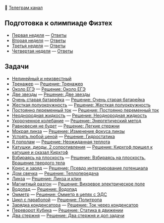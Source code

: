 🔗 [Телеграм канал](https://t.me/physolimp)

## Подготовка к олимпиаде Физтех

- [Первая неделя](https://files.fizmat.ga/physolimp-files/Первая_неделя.pdf) — [Ответы](https://files.fizmat.ga/physolimp-files/Первая_неделя_(ответы).pdf)
- [Вторая неделя](https://files.fizmat.ga/physolimp-files/Вторая_неделя.pdf) — [Ответы](https://files.fizmat.ga/physolimp-files/Вторая_неделя_(ответы).pdf)
- [Третья неделя](https://files.fizmat.ga/physolimp-files/Третья_неделя.pdf) — [Ответы](https://files.fizmat.ga/physolimp-files/Третья_неделя_(ответы).pdf)
- [Четвертая неделя](https://files.fizmat.ga/physolimp-files/Четвертая_неделя.pdf) — [Ответы](https://files.fizmat.ga/physolimp-files/Четвертая_неделя_(ответы).pdf)

## Задачи
- [Нелинейный и неизвестный](https://files.fizmat.ga/physolimp-files/Нелинейный_и_неизвестный.pdf)
- [Тренажер](https://files.fizmat.ga/physolimp-files/Тренажер.pdf) — [Решение: Тренажер](https://files.fizmat.ga/physolimp-files/Тренажер_(решение).pdf)
- [Около ЕГЭ](https://files.fizmat.ga/physolimp-files/Около_ЕГЭ.pdf) — [Решение: Около ЕГЭ](https://files.fizmat.ga/physolimp-files/Ответы_около_ЕГЭ.pdf)
- [Две звезды](https://files.fizmat.ga/physolimp-files/Две_звезды.pdf) — [Решение: Две звезды](https://files.fizmat.ga/physolimp-files/Две_звезды_(решение).pdf)
- [Очень старая батарейка](https://files.fizmat.ga/physolimp-files/Очень_старая_батарейка.pdf) — [Решение: Очень старая батарейка](https://files.fizmat.ga/physolimp-files/Очень_старая_батарейка_(решение).pdf)
- [Жесткая полуокружность](https://files.fizmat.ga/physolimp-files/Жесткая_полуокружность.pdf) — [Решение: Жесткая полуокружность](https://files.fizmat.ga/physolimp-files/Жесткая_полуокружность_(решение).pdf)
- [Постоянно переменный ток](https://files.fizmat.ga/physolimp-files/Постоянно_переменный_ток.pdf) — [Решение: Постоянно переменный ток](https://files.fizmat.ga/physolimp-files/Постоянно_переменный_ток_решение.pdf)
- [Неоднородная жидкость](https://files.fizmat.ga/physolimp-files/Неоднородная_жидкость.pdf) — [Решение: Неоднородная жидкость](https://files.fizmat.ga/physolimp-files/Неоднородная_жидкость_(решение).pdf)
- [Укороченное колебание](https://files.fizmat.ga/physolimp-files/Укороченное_колебание.pdf) — [Решение: Энергетический метод](https://files.fizmat.ga/physolimp-files/Энергетический_метод.pdf)
- [Равновесия не будет](https://files.fizmat.ga/physolimp-files/Равновесия_не_будет.pdf) — [Решение: Легкие стержни](https://files.fizmat.ga/physolimp-files/Легкие_стержни.pdf)
- [Мокрая линза](https://files.fizmat.ga/physolimp-files/Мокрая_линза.pdf) — [Решение: Изменение фокуса линзы](https://files.fizmat.ga/physolimp-files/Изменение_фокуса_линзы.pdf)
- [Устоять любой ценой](https://files.fizmat.ga/physolimp-files/Устоять_любой_ценой.pdf) — [Решение: Гидростатика](https://files.fizmat.ga/physolimp-files/Гидростатика.pdf)
- [R пополам](https://files.fizmat.ga/physolimp-files/R-пополам.pdf) — [Решение: Неожиданная теплота](https://files.fizmat.ga/physolimp-files/Неожиданная_теплота.pdf)
- [Катушки, диоды, 2 сопротивления](https://files.fizmat.ga/physolimp-files/Катушки-диоды-2-сопротивления.pdf) — [Решение: Кирхгоф пришел к катушке и сказал Кирхгоф](https://files.fizmat.ga/physolimp-files/Кирхгоф_пришел_к_катушке_и_сказал_Кирхгоф.pdf)
- [Взбираясь на плоскость](https://files.fizmat.ga/physolimp-files/Взбираясь-на-плоскость.pdf) — [Решение: Взбираясь на плоскость. Вращение твердого тела](https://files.fizmat.ga/physolimp-files/Взбираясь_на_плоскость_Вращение_твердого_тела.pdf)
- [Конус и заряд](https://files.fizmat.ga/physolimp-files/Конус_и_заряд.pdf) — [Решение: Псевдо интегрирование потенциала](https://files.fizmat.ga/physolimp-files/Псевдо_интегрирование_потенциала.pdf)
- [Дом свечка](https://files.fizmat.ga/physolimp-files/Дом_свечка.pdf) — [Решение: Теплопередача](https://files.fizmat.ga/physolimp-files/Теплопередача.pdf)
- [Линза](https://files.fizmat.ga/physolimp-files/Линза.pdf) — [Решение: Линза и клин](https://files.fizmat.ga/physolimp-files/Линза_и_клин.pdf)
- [Магнитный разгон](https://files.fizmat.ga/physolimp-files/Магнитный_разгон.pdf) — [Решение: Вихревое электрическое поле](https://files.fizmat.ga/physolimp-files/Вихревое_электрическое_поле.pdf)
- [Водопад](https://files.fizmat.ga/physolimp-files/Водопад.pdf) — [Решение: Водопад](https://files.fizmat.ga/physolimp-files/Водопад_(1).pdf)
- [Омметр](https://files.fizmat.ga/physolimp-files/Омметр.pdf) — [Решение: Омметр в цепях с ЭДС](https://files.fizmat.ga/physolimp-files/Омметр_в_цепях_с_ЭДС.pdf)
- [Цикл с параболой](https://files.fizmat.ga/physolimp-files/Цикл_с_параболой.pdf) — [Решение: Политропа](https://files.fizmat.ga/physolimp-files/Политропа.pdf)
- [Зарядка конденсатора](https://files.fizmat.ga/physolimp-files/Зарядка_конденсатора.pdf) — [Решение: Ток через конденсатор](https://files.fizmat.ga/physolimp-files/Ток_через_конденсатор.pdf)
- [Переворот Кубика](https://files.fizmat.ga/physolimp-files/Переворот_Кубика.pdf) — [Решение: Статика в движении](https://files.fizmat.ga/physolimp-files/Статика_в_движении.pdf)
- [Два стержня](https://files.fizmat.ga/physolimp-files/Два_стержня.pdf) — [Решение: Два стержня и доп задачи](https://files.fizmat.ga/physolimp-files/Два_стержня.pdf)